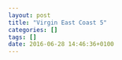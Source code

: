 ```yaml
---
layout: post
title: "Virgin East Coast 5"
categories: []
tags: []
date: 2016-06-28 14:46:36+0100
---
```


